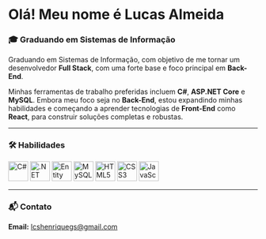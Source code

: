 # Olá! Meu nome é Lucas Almeida

### 🎓 Graduando em Sistemas de Informação

Graduando em Sistemas de Informação, com objetivo de me tornar um desenvolvedor **Full Stack**, com uma forte base e foco principal em **Back-End**.

Minhas ferramentas de trabalho preferidas incluem **C#**, **ASP.NET Core** e **MySQL**. Embora meu foco seja no **Back-End**, estou expandindo minhas habilidades e começando a aprender tecnologias de **Front-End** como **React**, para construir soluções completas e robustas.

---

### 🛠 Habilidades

<p align="left">
  <img src="https://cdn.jsdelivr.net/gh/devicons/devicon@latest/icons/csharp/csharp-original.svg" alt="C#" width="40" height="40"/>
  <img src="https://cdn.jsdelivr.net/gh/devicons/devicon@latest/icons/dot-net/dot-net-original.svg" alt=".NET" width="40" height="40"/>
  <img src="https://cdn.jsdelivr.net/gh/devicons/devicon@latest/icons/entityframeworkcore/entityframeworkcore-original.svg" alt="Entity Framework Core" width="40" height="40"/>
  <img src="https://cdn.jsdelivr.net/gh/devicons/devicon@latest/icons/mysql/mysql-original.svg" alt="MySQL" width="40" height="40"/>
  <img src="https://cdn.jsdelivr.net/gh/devicons/devicon@latest/icons/html5/html5-original.svg" alt="HTML5" width="40" height="40"/>
  <img src="https://cdn.jsdelivr.net/gh/devicons/devicon@latest/icons/css3/css3-original.svg" alt="CSS3" width="40" height="40"/>
  <img src="https://cdn.jsdelivr.net/gh/devicons/devicon@latest/icons/javascript/javascript-original.svg" alt="JavaScript" width="40" height="40"/>
</p>

---



### 📬 Contato

**Email:** [lcshenriquegs@gmail.com](mailto:lcshenriquegs@gmail.com)
